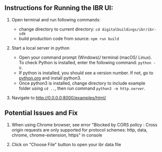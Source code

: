 ## Instructions for Running the IBR UI:

1. Open terminal and run following commands:
	- change directory to current directory: `cd digitalbuildings/ibr/ibr-sdk`
	- build production code from source: `npm run build`

2. Start a local server in python
   - Open your command prompt (Windows)/ terminal (macOS/ Linux). To check Python is installed, enter the following command: `python -V`.
   - If python is installed, you should see a version number. If not, go to [python.org](python.org) and install python3.
   - Once python3 is installed, change directory to include example folder using `cd ..`, then run command `python3 -m http.server`.

3. Navigate to http://0.0.0.0:8000/examples/html/

## Potential Issues and Fix

1. When using Chrome browser, see error "Blocked by CORS policy : Cross origin requests are only supported for protocol schemes: http, data, chrome, chrome-extension, https" in console

2. Click on "Choose File" button to open your ibr data file
